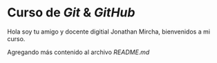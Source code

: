 # Curso de _Git_ & _GitHub_

Hola soy tu amigo y docente digitial Jonathan Mircha, bienvenidos a mi curso.

Agregando más contenido al archivo _README.md_